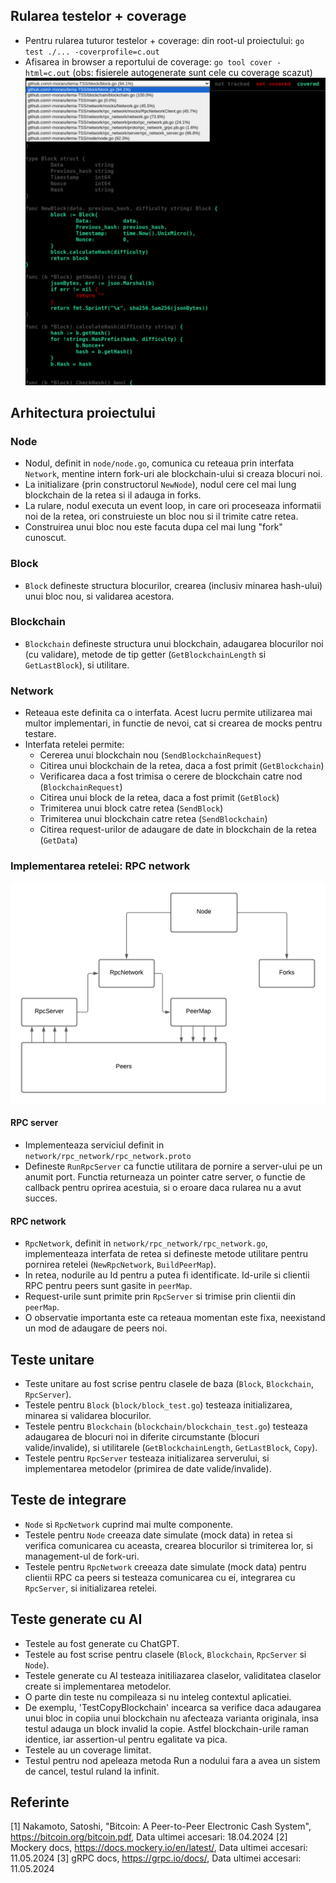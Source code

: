 ## Rularea testelor + coverage

- Pentru rularea tuturor testelor + coverage: din root-ul proiectului: `go test ./... -coverprofile=c.out`
- Afisarea in browser a reportului de coverage: `go tool cover -html=c.out` (obs: fisierele autogenerate sunt cele cu coverage scazut)
![Coverage report](image.png)

## Arhitectura proiectului

### Node

- Nodul, definit in `node/node.go`, comunica cu reteaua prin interfata `Network`, mentine intern fork-uri ale blockchain-ului si creaza blocuri noi.
- La initializare (prin constructorul `NewNode`), nodul cere cel mai lung blockchain de la retea si il adauga in forks.
- La rulare, nodul executa un event loop, in care ori proceseaza informatii noi de la retea, ori construieste un bloc nou si il trimite catre retea.
- Construirea unui bloc nou este facuta dupa cel mai lung "fork" cunoscut.

### Block

- `Block` defineste structura blocurilor, crearea (inclusiv minarea hash-ului) unui bloc nou, si validarea acestora.

### Blockchain

- `Blockchain` defineste structura unui blockchain, adaugarea blocurilor noi (cu validare), metode de tip getter (`GetBlockchainLength` si `GetLastBlock`), si utilitare.

### Network

- Reteaua este definita ca o interfata. Acest lucru permite utilizarea mai multor implementari, in functie de nevoi, cat si crearea de mocks pentru testare.
- Interfata retelei permite: 
    - Cererea unui blockchain nou (`SendBlockchainRequest`)
    - Citirea unui blockchain de la retea, daca a fost primit (`GetBlockchain`)
    - Verificarea daca a fost trimisa o cerere de blockchain catre nod (`BlockchainRequest`)
    - Citirea unui block de la retea, daca a fost primit (`GetBlock`)
    - Trimiterea unui block catre retea (`SendBlock`)
    - Trimiterea unui blockchain catre retea (`SendBlockchain`)
    - Citirea request-urilor de adaugare de date in blockchain de la retea (`GetData`)

### Implementarea retelei: RPC network
![diagrama implementare](implementation_diagram.png)

#### RPC server

- Implementeaza serviciul definit in `network/rpc_network/rpc_network.proto`
- Defineste `RunRpcServer` ca functie utilitara de pornire a server-ului pe un anumit port. Functia returneaza un pointer catre server, o functie de callback pentru oprirea acestuia, si o eroare daca rularea nu a avut succes.

#### RPC network

- `RpcNetwork`, definit in `network/rpc_network/rpc_network.go`, implementeaza interfata de retea si defineste metode utilitare pentru pornirea retelei (`NewRpcNetwork`, `BuildPeerMap`).
- In retea, nodurile au Id pentru a putea fi identificate. Id-urile si clientii RPC pentru peers sunt gasite in `peerMap`.
- Request-urile sunt primite prin `RpcServer` si trimise prin clientii din `peerMap`.
- O observatie importanta este ca reteaua momentan este fixa, neexistand un mod de adaugare de peers noi.

## Teste unitare

- Teste unitare au fost scrise pentru clasele de baza (`Block`, `Blockchain`, `RpcServer`).
- Testele pentru `Block` (`block/block_test.go`) testeaza initializarea, minarea si validarea blocurilor.
- Testele pentru `Blockchain` (`blockchain/blockchain_test.go`) testeaza adaugarea de blocuri noi in diferite circumstante (blocuri valide/invalide), si utilitarele (`GetBlockchainLength`, `GetLastBlock`, `Copy`).
- Testele pentru `RpcServer` testeaza initializarea serverului, si implementarea metodelor (primirea de date valide/invalide).

## Teste de integrare

- `Node` si `RpcNetwork` cuprind mai multe componente.
- Testele pentru `Node` creeaza date simulate (mock data) in retea si verifica comunicarea cu aceasta, crearea blocurilor si trimiterea lor, si management-ul de fork-uri.
- Testele pentru `RpcNetwork` creeaza date simulate (mock data) pentru clientii RPC ca peers si testeaza comunicarea cu ei, integrarea cu `RpcServer`, si initializarea retelei.

## Teste generate cu AI

- Testele au fost generate cu ChatGPT.
- Testele au fost scrise pentru clasele (`Block`, `Blockchain`, `RpcServer` si `Node`).
- Testele generate cu AI testeaza initiliazarea claselor, validitatea claselor create si implementarea metodelor.
- O parte din teste nu compileaza si nu inteleg contextul aplicatiei.
- De exemplu, 'TestCopyBlockchain' incearca sa verifice daca adaugarea unui bloc in copiia unui blockchain nu afecteaza varianta originala, insa testul adauga un block invalid la copie. Astfel blockchain-urile raman identice, iar assertion-ul pentru egalitate va pica.
- Testele au un coverage limitat.
- Testul pentru nod apeleaza metoda Run a nodului fara a avea un sistem de cancel, testul ruland la infinit.

## Referinte

[1] Nakamoto, Satoshi, "Bitcoin: A Peer-to-Peer Electronic Cash System", https://bitcoin.org/bitcoin.pdf, Data ultimei accesari: 18.04.2024
[2] Mockery docs, https://docs.mockery.io/en/latest/, Data ultimei accesari: 11.05.2024
[3] gRPC docs, https://grpc.io/docs/, Data ultimei accesari: 11.05.2024
